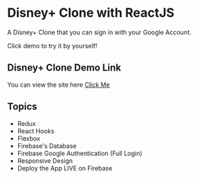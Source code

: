 # Disney+ Clone with ReactJS

A Disney+ Clone that you can sign in with your Google Account.

Click demo to try it by yourself!

## Disney+ Clone Demo Link

You can view the site here
[Click Me]()

## Topics

- Redux
- React Hooks
- Flexbox
- Firebase's Database
- Firebase Google Authentication (Full Login)
- Responsive Design
- Deploy the App LIVE on Firebase
